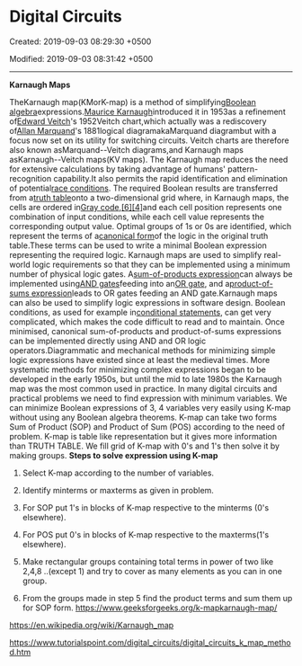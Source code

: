 # Digital Circuits

Created: 2019-09-03 08:29:30 +0500

Modified: 2019-09-03 08:31:42 +0500

---

**Karnaugh Maps**

TheKarnaugh map(KMorK-map) is a method of simplifying[Boolean algebra](https://en.wikipedia.org/wiki/Boolean_algebra)expressions.[Maurice Karnaugh](https://en.wikipedia.org/wiki/Maurice_Karnaugh)introduced it in 1953as a refinement of[Edward Veitch](https://en.wikipedia.org/wiki/Edward_Veitch)'s 1952Veitch chart,which actually was a rediscovery of[Allan Marquand](https://en.wikipedia.org/wiki/Allan_Marquand)'s 1881logical diagramakaMarquand diagrambut with a focus now set on its utility for switching circuits. Veitch charts are therefore also known asMarquand--Veitch diagrams,and Karnaugh maps asKarnaugh--Veitch maps(KV maps).
The Karnaugh map reduces the need for extensive calculations by taking advantage of humans' pattern-recognition capability.It also permits the rapid identification and elimination of potential[race conditions](https://en.wikipedia.org/wiki/Race_condition).
The required Boolean results are transferred from a[truth table](https://en.wikipedia.org/wiki/Truth_table)onto a two-dimensional grid where, in Karnaugh maps, the cells are ordered in[Gray code](https://en.wikipedia.org/wiki/Gray_code),[[6]](https://en.wikipedia.org/wiki/Karnaugh_map#cite_note-Wakerly_1994-6)[[4]](https://en.wikipedia.org/wiki/Karnaugh_map#cite_note-Brown_2012-4)and each cell position represents one combination of input conditions, while each cell value represents the corresponding output value. Optimal groups of 1s or 0s are identified, which represent the terms of a[canonical form](https://en.wikipedia.org/wiki/Canonical_form_(Boolean_algebra))of the logic in the original truth table.These terms can be used to write a minimal Boolean expression representing the required logic.
Karnaugh maps are used to simplify real-world logic requirements so that they can be implemented using a minimum number of physical logic gates. A[sum-of-products expression](https://en.wikipedia.org/wiki/Sum-of-products_expression)can always be implemented using[AND gates](https://en.wikipedia.org/wiki/AND_gate)feeding into an[OR gate](https://en.wikipedia.org/wiki/OR_gate), and a[product-of-sums expression](https://en.wikipedia.org/wiki/Product-of-sums_expression)leads to OR gates feeding an AND gate.Karnaugh maps can also be used to simplify logic expressions in software design. Boolean conditions, as used for example in[conditional statements](https://en.wikipedia.org/wiki/Conditional_(programming)), can get very complicated, which makes the code difficult to read and to maintain. Once minimised, canonical sum-of-products and product-of-sums expressions can be implemented directly using AND and OR logic operators.Diagrammatic and mechanical methods for minimizing simple logic expressions have existed since at least the medieval times. More systematic methods for minimizing complex expressions began to be developed in the early 1950s, but until the mid to late 1980s the Karnaugh map was the most common used in practice.
In many digital circuits and practical problems we need to find expression with minimum variables. We can minimize Boolean expressions of 3, 4 variables very easily using K-map without using any Boolean algebra theorems. K-map can take two forms Sum of Product (SOP) and Product of Sum (POS) according to the need of problem. K-map is table like representation but it gives more information than TRUTH TABLE. We fill grid of K-map with 0's and 1's then solve it by making groups.
**Steps to solve expression using K-map**

1.  Select K-map according to the number of variables.

2.  Identify minterms or maxterms as given in problem.

3.  For SOP put 1's in blocks of K-map respective to the minterms (0's elsewhere).

4.  For POS put 0's in blocks of K-map respective to the maxterms(1's elsewhere).

5.  Make rectangular groups containing total terms in power of two like 2,4,8 ..(except 1) and try to cover as many elements as you can in one group.

6.  From the groups made in step 5 find the product terms and sum them up for SOP form.
<https://www.geeksforgeeks.org/k-mapkarnaugh-map/>

<https://en.wikipedia.org/wiki/Karnaugh_map>

<https://www.tutorialspoint.com/digital_circuits/digital_circuits_k_map_method.htm>
